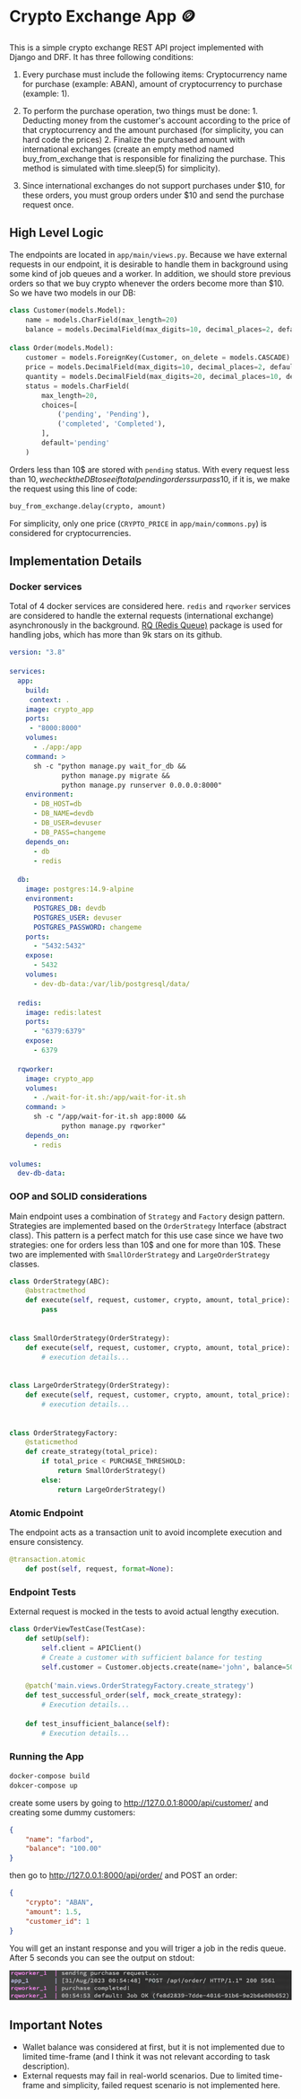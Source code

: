 # Crypto Exchange App 🪙

This is a simple crypto exchange REST API project implemented with Django and DRF. It has three following conditions:

1. Every purchase must include the following items: Cryptocurrency name for purchase (example: ABAN), amount of cryptocurrency to purchase (example: 1).

2. To perform the purchase operation, two things must be done: 1. Deducting money from the customer's account according to the price of that cryptocurrency and the amount purchased (for simplicity, you can hard code the prices) 2. Finalize the purchased amount with international exchanges (create an empty method named buy_from_exchange that is responsible for finalizing the purchase. This method is simulated with time.sleep(5) for simplicity).

3. Since international exchanges do not support purchases under $10, for these orders, you must group orders under $10 and send the purchase request once.

## High Level Logic

The endpoints are located in `app/main/views.py`. Because we have external requests in our endpoint, it is desirable to handle them in background using some kind of job queues and a worker. In addition, we should store previous orders so that we buy crypto whenever the orders become more than $10. So we have two models in our DB:

```python
class Customer(models.Model):
    name = models.CharField(max_length=20)
    balance = models.DecimalField(max_digits=10, decimal_places=2, default=100.00)

class Order(models.Model):
    customer = models.ForeignKey(Customer, on_delete = models.CASCADE)
    price = models.DecimalField(max_digits=10, decimal_places=2, default=0.00)
    quantity = models.DecimalField(max_digits=20, decimal_places=10, default=0.0)
    status = models.CharField(
        max_length=20,
        choices=[
            ('pending', 'Pending'),
            ('completed', 'Completed'),
        ],
        default='pending'
    )
```

Orders less than 10$ are stored with `pending` status. With every request less than 10$, we check the DB to see if total pending orders surpass 10$, if it is, we make the request using this line of code:

```python
buy_from_exchange.delay(crypto, amount)
```

For simplicity, only one price (`CRYPTO_PRICE` in `app/main/commons.py`) is considered for cryptocurrencies.


## Implementation Details

### Docker services

Total of 4 docker services are considered here. `redis` and `rqworker` services are considered to handle the external requests (international exchange) asynchronously in the background. [RQ (Redis Queue)](https://python-rq.org/) package is used for handling jobs, which has more than 9k stars on its github.

```yaml
version: "3.8"

services:
  app:
    build:
     context: .
    image: crypto_app
    ports:
     - "8000:8000"
    volumes:
      - ./app:/app
    command: >
      sh -c "python manage.py wait_for_db &&
             python manage.py migrate &&
             python manage.py runserver 0.0.0.0:8000"
    environment:
      - DB_HOST=db
      - DB_NAME=devdb
      - DB_USER=devuser
      - DB_PASS=changeme
    depends_on:
      - db
      - redis
  
  db:
    image: postgres:14.9-alpine
    environment:
      POSTGRES_DB: devdb
      POSTGRES_USER: devuser
      POSTGRES_PASSWORD: changeme
    ports:
      - "5432:5432"
    expose:
      - 5432
    volumes:
      - dev-db-data:/var/lib/postgresql/data/

  redis:
    image: redis:latest
    ports:
      - "6379:6379"
    expose:
      - 6379
  
  rqworker:
    image: crypto_app
    volumes:
      - ./wait-for-it.sh:/app/wait-for-it.sh
    command: >
      sh -c "/app/wait-for-it.sh app:8000 &&
             python manage.py rqworker"
    depends_on:
      - redis

volumes:
  dev-db-data:
```

### OOP and SOLID considerations

Main endpoint uses a combination of `Strategy` and `Factory` design pattern. Strategies are implemented based on the `OrderStrategy` Interface (abstract class). This pattern is a perfect match for this use case since we have two strategies: one for orders less than 10$ and one for more than 10$. These two are implemented with `SmallOrderStrategy` and `LargeOrderStrategy` classes.

```python
class OrderStrategy(ABC):
    @abstractmethod
    def execute(self, request, customer, crypto, amount, total_price):
        pass


class SmallOrderStrategy(OrderStrategy):
    def execute(self, request, customer, crypto, amount, total_price):
        # execution details...


class LargeOrderStrategy(OrderStrategy):
    def execute(self, request, customer, crypto, amount, total_price):
        # execution details...


class OrderStrategyFactory:
    @staticmethod
    def create_strategy(total_price):
        if total_price < PURCHASE_THRESHOLD:
            return SmallOrderStrategy()
        else:
            return LargeOrderStrategy()
```

### Atomic Endpoint

The endpoint acts as a transaction unit to avoid incomplete execution and ensure consistency.

```python
@transaction.atomic
    def post(self, request, format=None):
```

### Endpoint Tests

External request is mocked in the tests to avoid actual lengthy execution.

```python
class OrderViewTestCase(TestCase):
    def setUp(self):
        self.client = APIClient()
        # Create a customer with sufficient balance for testing
        self.customer = Customer.objects.create(name='john', balance=50)
        
    @patch('main.views.OrderStrategyFactory.create_strategy')
    def test_successful_order(self, mock_create_strategy):
        # Execution details...

    def test_insufficient_balance(self):
        # Execution details...
```

### Running the App

```sh
docker-compose build
dokcer-compose up
```

create some users by going to http://127.0.0.1:8000/api/customer/ and creating some dummy customers:

```json
{
    "name": "farbod",
    "balance": "100.00"
}
```
then go to http://127.0.0.1:8000/api/order/ and POST an order:
```json
{
    "crypto": "ABAN",
    "amount": 1.5,
    "customer_id": 1
}
```
You will get an instant response and you will triger a job in the redis queue. After 5 seconds you can see the output on stdout:

![job log](img/jobs_log.png)

## Important Notes

* Wallet balance was considered at first, but it is not implemented due to limited time-frame (and I think it was not relevant according to task description).
* External requests may fail in real-world scenarios. Due to limited time-frame and simplicity, failed request scenario is not implemented here.
